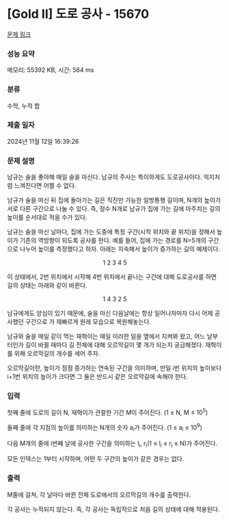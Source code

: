 # [Gold II] 도로 공사 - 15670 

[문제 링크](https://www.acmicpc.net/problem/15670) 

### 성능 요약

메모리: 55392 KB, 시간: 564 ms

### 분류

수학, 누적 합

### 제출 일자

2024년 11월 12일 16:39:26

### 문제 설명

<p>남규는 술을 좋아해 매일 술을 마신다. 남규의 주사는 특이하게도 도로공사이다. 억지처럼 느껴진다면 어쩔 수 없다.</p>

<p>남규가 술을 마신 뒤 집에 돌아가는 길은 직진만 가능한 일방통행 길이며, N개의 높이가 서로 다른 구간으로 나눌 수 있다. 즉, 정수 N개로 남규가 집에 가는 길에 마주치는 길의 높이를 순서대로 적을 수가 있다.</p>

<p>남규는 술을 마신 날마다, 집에 가는 도중에 특정 구간(시작 위치와 끝 위치)을 정해서 높이가 기존의 역방향이 되도록 공사를 한다. 예를 들어, 집에 가는 경로를 N=5개의 구간으로 나누어 높이를 측정했다고 하자. 아래는 지속해서 높이가 증가하는 길의 예제이다.</p>

<p style="text-align: center;">1 2 3 4 5</p>

<p>이 상태에서, 2번 위치에서 시작해 4번 위치에서 끝나는 구간에 대해 도로공사를 하면 길의 상태는 아래와 같이 바뀐다.</p>

<p style="text-align: center;">1 4 3 2 5</p>

<p>남규에게도 양심이 있기 때문에, 술을 마신 다음날에는 항상 일어나자마자 다시 어제 공사했던 구간으로 가 재빠르게 원래 모습으로 복원해놓는다.</p>

<p>남규와 술을 매일 같이 먹는 재혁이는 매일 이러한 일을 옆에서 지켜봐 왔고, 어느 날부터인가 길이 바뀔 때마다 길 전체에 대해 오르막길이 몇 개가 되는지 궁금해졌다. 재혁이를 위해 오르막길의 개수를 세어 주자.</p>

<p>오르막길이란, 높이가 점점 증가하는 연속된 구간을 의미하며, 만일 i번 위치의 높이보다 i+1번 위치의 높이가 크다면 그 둘은 반드시 같은 오르막길에 속해야 한다.</p>

### 입력 

 <p>첫째 줄에 도로의 길이 N, 재혁이가 관찰한 기간 M이 주어진다. (1 ≤ N, M ≤ 10<sup>5</sup>)</p>

<p>둘째 줄에 각 지점의 높이를 의미하는 N개의 숫자 a<sub>i</sub>가 주어진다. (1 ≤ a<sub>i</sub> ≤ 10<sup>9</sup>)</p>

<p>다음 M개의 줄에 i번째 날에 공사한 구간을 의미하는 l<sub>i</sub>, r<sub>i</sub>(1 ≤ l<sub>i</sub> ≤ r<sub>i</sub> ≤ N)가 주어진다.</p>

<p>모든 인덱스는 1부터 시작하며, 어떤 두 구간의 높이가 같은 경우는 없다.</p>

### 출력 

 <p>M줄에 걸쳐, 각 날마다 바뀐 전체 도로에서의 오르막길의 개수를 출력한다.</p>

<p>각 공사는 누적되지 않는다. 즉, 각 공사는 독립적으로 처음 길의 상태에 대해 적용된다.</p>

